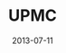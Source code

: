 ---
date: 2013-07-11
title: UPMC
categories: gold
logo: /assets/images/sponsors/UPMC_Logo.jpg
www: http://www.upmc.com
---